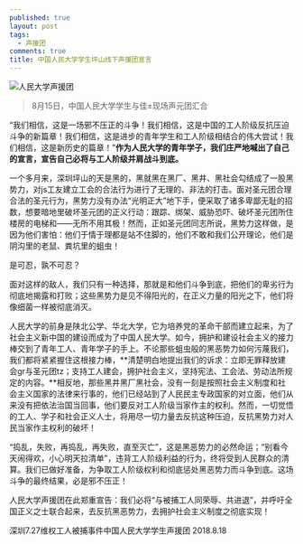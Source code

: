 ```yaml
---
published: true
layout: post
tags:
  - 声援团
comments: true
title: 中国人民大学学生坪山线下声援团宣言
---
```


 ![人民大学声援团][1]
 > 8月15日，中国人民大学学生与佳±现场声元团汇合

“我们相信，这是一场邪不压正的斗争！我们相信，这是中国的工人阶级反抗压迫斗争的新篇章！我们相信，这是进步的青年学生和工人阶级相结合的伟大尝试！我们相信，这是新历史的篇章！”**作为人民大学的青年学子，我们庄严地喊出了自己的宣言，宣告自己必将与工人阶级并肩战斗到底。**

一个多月来，深圳坪山的天是黑的，黑就黑在黑厂、黑井、黑社会勾结成了一股黑势力，对js工友建立工会的合法行为进行了无理的、非法的打击。面对圣元团合理合法的圣元行为，黑势力没有办法“光明正大”地下手，便采取了诸多卑鄙无耻的招数，想要暗地里破坏圣元团的正义行动：跟踪、绑架、威胁恐吓、破坏圣元团所住楼房的电梯和——无所不用其极！然而，正如圣元团同志所说，黑势力这样做，是因为他们害怕：他们于情于理都是站不住脚的，他们不敢和我们公开理论，他们是阴沟里的老鼠、粪坑里的蛆虫！

是可忍，孰不可忍？

面对这样的敌人，我们只有一种选择，那就是和他们斗争到底，把他们的卑劣行为彻底地揭露和打败；这些黑势力是见不得阳光的，在正义力量的阳光之下，他们将像细菌一样被彻底消灭。

人民大学的前身是陕北公学、华北大学，它为培养党的革命干部而建立起来，为了社会主义新中国的建设而成为了中国人民大学。如今，拥护和建设社会主义的接力棒交到了青年工人、青年学子的手上。不论那些蛆虫般的黑恶势力如何污蔑我们，我们都将紧紧握住这根接力棒，**清楚明白地提出我们的诉求：立即无罪释放建会gr与圣元团tz；支持工人建会，拥护社会主义，坚持宪法、工会法、劳动法所规定的内容。**相反地，那些黑井黑厂黑社会，没有一刻是按照社会主义制度和社会主义国家的法律来行事的，他们已经站到了人民民主专政国家的对立面，他们从来没有把依法治国当回事，他们要反对工人阶级当家作主的权利。然而，一切觉悟的工人、学子和社会正义人士，将用尽一切力量去反抗这种压迫，反抗黑势力对人民当家作主权利的破坏！

“捣乱，失败，再捣乱，再失败，直至灭亡”，这是黑恶势力的必然命运；“别看今天闹得欢，小心明天拉清单”，违背工人阶级利益的行为，终将受到人民群众的清算。我们已做好准备，为争取工人阶级权利和彻底惩处黑恶势力而斗争到底。这场斗争的最终结果，必是邪不压正！

人民大学声援团在此郑重宣告：我们必将“与被捕工人同荣辱、共进退”，并呼吁全国正义之士联合起来，去反抗黑恶势力，去拥护社会主义制度之彻底实现！

深圳7.27维权工人被捕事件中国人民大学学生声援团
2018.8.18

[1]: https://upload.cc/i1/2018/08/18/lk1nKW.jpg

